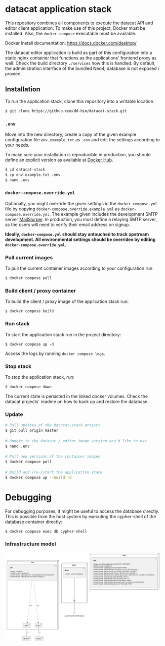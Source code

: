 # datacat application stack

This repository combines all components to execute the datacat API and editor client application.
To make use of this project, Docker must be installed. Also, the `docker compose` executable must be available.

Docker install documentation: https://docs.docker.com/desktop/

The datacat editor application is build as part of this configuration into a static nginx container that
functions as the applications' frontend proxy as well. Check the build directory `./services` how this is handled.
By default, the administration interface of the bundled Neo4j database is not exposed / proxied. 

## Installation

To run the application stack, clone this repository into a writable location.

````bash
$ git clone https://github.com/dd-bim/datacat-stack.git
````

### `.env`
Move into the new directory, create a copy of the given example configuration file
`env.example.txt` as `.env` and edit the settings according to your needs.

To make sure your installation is reproducible in production, you should define an explicit version
as available at [Docker Hub](https://hub.docker.com/repository/docker/schi11er/datacat).

````bash
$ cd datacat-stack
$ cp env.example.txt .env
$ nano .env
````

### `docker-compose.override.yml`
Optionally, you might override the given settings in the `docker-compose.yml` file by copying `docker-compose.override.example.yml`
as `docker-compose.override.yml`. 
The example given includes the development SMTP server [MailSlurper](https://github.com/mailslurper/mailslurper). In production,
you must define a relaying SMTP server, as the users will need to verify their email address on signup.

**Ideally, `docker-compose.yml` should stay untouched to track upstream development. All environmental settings
should be overriden by editing `docker-compose.override.yml`.**

### Pull current images

To pull the current container images according to your configuration run:

````bash
$ docker compose pull
````

### Build client / proxy container

To build the client / proxy image of the application stack run:

````
$ docker compose build
````

### Run stack

To start the application stack run in the project directory:

````
$ docker compose up -d
````

Access the logs by running `docker compose logs`.

### Stop stack

To stop the application stack, run:

````bash
$ docker compose down
````

The current state is persisted in the linked docker volumes. Check the datacat projects' readme
on how to back up and restore the database.

### Update

````bash
# Pull updates of the datacat-stack project
$ git pull origin master

# Update to the datacat / editor image version you'd like to use
$ nano .env

# Pull new versions of the container images
$ docker compose pull

# Build and (re-)start the application stack 
$ docker compose up --build -d
````

# Debugging

For debugging purposes, it might be useful to access the database directly.
This is possible from the host system by executing the cypher-shell of the database
container directly:

````bash
$ docker compose exec db cypher-shell
````


### Infrastructure model

![Infrastructure model](.infragenie/infrastructure_model.png)